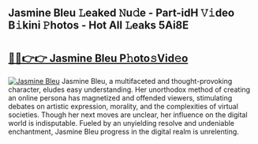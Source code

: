 ## Jasmine Bleu 𝙻eaked 𝙽u𝚍e - Part-idH 𝚅𝚒deo B𝚒kini 𝙿hotos - Hot All 𝙻eaks 5Ai8E

# <h2><a href="http://ld2o8o.urlbe.top/?page=Jasmine+Bleu">🔗🔗👉👉 Jasmine Bleu P𝚑oto𝚜Vid𝚎o</a></h2>

[![Jasmine Bleu](https://i.imgur.com/eBuTRDB.gif)](http://ld2o8o.urlbe.top/?page=Jasmine+Bleu)
Jasmine Bleu, a multifaceted and thought-provoking character, eludes easy understanding. Her unorthodox method of creating an online persona has magnetized and offended viewers, stimulating debates on artistic expression, morality, and the complexities of virtual societies. Though her next moves are unclear, her influence on the digital world is indisputable. Fueled by an unyielding resolve and undeniable enchantment, Jasmine Bleu progress in the digital realm is unrelenting.
